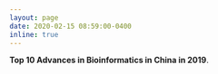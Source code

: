 ```yaml
---
layout: page
date: 2020-02-15 08:59:00-0400
inline: true
---
```


<b>Top 10 Advances in Bioinformatics in China in 2019</b>.
